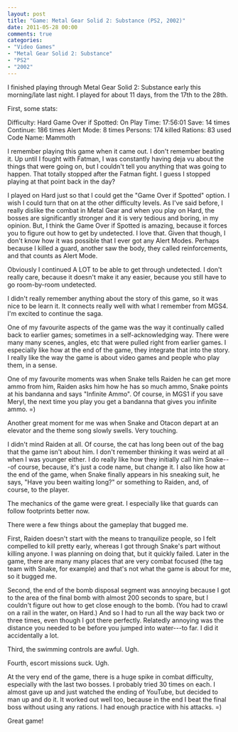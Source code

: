 ```yaml
---
layout: post
title: "Game: Metal Gear Solid 2: Substance (PS2, 2002)"
date: 2011-05-28 00:00
comments: true
categories:
- "Video Games"
- "Metal Gear Solid 2: Substance"
- "PS2"
- "2002"
---
```


I finished playing through Metal Gear Solid 2: Substance early
this morning/late last night. I played for about 11 days, from the
17th to the 28th.

First, some stats:

Difficulty: Hard
Game Over if Spotted: On
Play Time: 17:56:01
Save: 14 times
Continue: 186 times
Alert Mode: 8 times
Persons: 174 killed
Rations: 83 used
Code Name: Mammoth

I remember playing this game when it came out. I don't remember
beating it. Up until I fought with Fatman, I was constantly having
deja vu about the things that were going on, but I couldn't tell
you anything that was going to happen. That totally stopped after
the Fatman fight. I guess I stopped playing at that point back in
the day?

I played on Hard just so that I could get the "Game Over if
Spotted" option. I wish I could turn that on at the other
difficulty levels. As I've said before, I really dislike the
combat in Metal Gear and when you play on Hard, the bosses are
significantly stronger and it is very tedious and boring, in my
opinion. But, I think the Game Over if Spotted is amazing, because
it forces you to figure out how to get by undetected. I love
that. Given that though, I don't know how it was possible that I
ever got any Alert Modes. Perhaps because I killed a guard,
another saw the body, they called reinforcements, and that counts
as Alert Mode.

Obviously I continued A LOT to be able to get through
undetected. I don't really care, because it doesn't make it any
easier, because you still have to go room-by-room undetected.

I didn't really remember anything about the story of this game, so
it was nice to be learn it. It connects really well with what I
remember from MGS4. I'm excited to continue the saga.

One of my favourite aspects of the game was the way it continually
called back to earlier games; sometimes in a self-acknowledging
way. There were many many scenes, angles, etc that were pulled
right from earlier games. I especially like how at the end of the
game, they integrate that into the story. I really like the way
the game is about video games and people who play them, in a
sense.

One of my favourite moments was when Snake tells Raiden he can get
more ammo from him, Raiden asks him how he has so much ammo, Snake
points at his bandanna and says "Infinite Ammo". Of course, in
MGS1 if you save Meryl, the next time you play you get a bandanna
that gives you infinite ammo. =)

Another great moment for me was when Snake and Otacon depart at an
elevator and the theme song slowly swells. Very touching.

I didn't mind Raiden at all. Of course, the cat has long been out
of the bag that the game isn't about him. I don't remember
thinking it was weird at all when I was younger either. I do
really like how they initially call him Snake---of course,
because, it's just a code name, but change it. I also like how at
the end of the game, when Snake finally appears in his sneaking
suit, he says, "Have you been waiting long?" or something to
Raiden, and, of course, to the player.

The mechanics of the game were great. I especially like that
guards can follow footprints better now.

There were a few things about the gameplay that bugged me.

First, Raiden doesn't start with the means to tranquilize people,
so I felt compelled to kill pretty early, whereas I got through
Snake's part without killing anyone. I was planning on doing that,
but it quickly failed. Later in the game, there are many many
places that are very combat focused (the tag team with Snake, for
example) and that's not what the game is about for me, so it
bugged me.

Second, the end of the bomb disposal segment was annoying because
I got to the area of the final bomb with almost 200 seconds to
spare, but I couldn't figure out how to get close enough to the
bomb. (You had to crawl on a rail in the water, on Hard.) And so I
had to run all the way back two or three times, even though I got
there perfectly. Relatedly annoying was the distance you needed to
be before you jumped into water---to far. I did it accidentally a
lot.

Third, the swimming controls are awful. Ugh.

Fourth, escort missions suck. Ugh.

At the very end of the game, there is a huge spike in combat
difficulty, especially with the last two bosses. I probably tried
30 times on each. I almost gave up and just watched the ending of
YouTube, but decided to man up and do it. It worked out well too,
because in the end I beat the final boss without using any
rations. I had enough practice with his attacks. =)

Great game!
